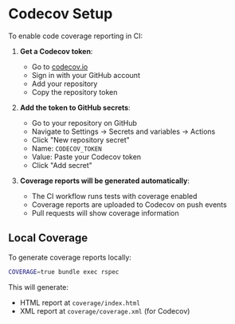# Codecov Setup

To enable code coverage reporting in CI:

1. **Get a Codecov token**:
   - Go to [codecov.io](https://codecov.io)
   - Sign in with your GitHub account
   - Add your repository
   - Copy the repository token

2. **Add the token to GitHub secrets**:
   - Go to your repository on GitHub
   - Navigate to Settings → Secrets and variables → Actions
   - Click "New repository secret"
   - Name: `CODECOV_TOKEN`
   - Value: Paste your Codecov token
   - Click "Add secret"

3. **Coverage reports will be generated automatically**:
   - The CI workflow runs tests with coverage enabled
   - Coverage reports are uploaded to Codecov on push events
   - Pull requests will show coverage information

## Local Coverage

To generate coverage reports locally:

```bash
COVERAGE=true bundle exec rspec
```

This will generate:
- HTML report at `coverage/index.html`
- XML report at `coverage/coverage.xml` (for Codecov)